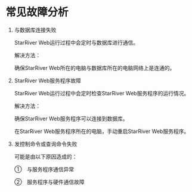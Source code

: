 # 常见故障分析

1. 与数据库连接失败

    StarRiver Web运行过程中会定时与数据库进行通信。

    解决方法：

    确保StarRiver Web所在的电脑与数据库所在的电脑网络上是连通的。

2. StarRiver Web服务程序故障

    StarRiver Web运行过程中会定时检查StarRiver Web服务程序的运行情况。

    解决方法：

    确保StarRiver Web服务程序可以连接到数据库。

    在StarRiver Web服务程序所在的电脑，手动重启StarRiver Web服务程序。

3. 发控制命令或查询命令失败

    可能是由以下原因造成的：

    ①　与服务程序通信异常
    
    ②　服务程序与硬件通信故障
